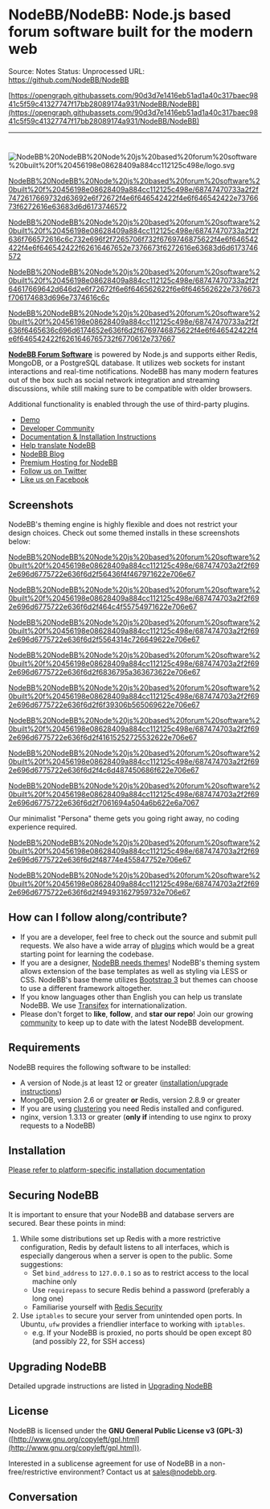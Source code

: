 # NodeBB/NodeBB: Node.js based forum software built for the modern web

Source: Notes
Status: Unprocessed
URL: https://github.com/NodeBB/NodeBB

[https://opengraph.githubassets.com/90d3d7e1416eb51ad1a40c317baec9841c5f59c41327747f17bb28089174a931/NodeBB/NodeBB](https://opengraph.githubassets.com/90d3d7e1416eb51ad1a40c317baec9841c5f59c41327747f17bb28089174a931/NodeBB/NodeBB)

---

# 

![NodeBB%20NodeBB%20Node%20js%20based%20forum%20software%20built%20f%20456198e08628409a884cc112125c498e/logo.svg](NodeBB%20NodeBB%20Node%20js%20based%20forum%20software%20built%20f%20456198e08628409a884cc112125c498e/logo.svg)

[NodeBB%20NodeBB%20Node%20js%20based%20forum%20software%20built%20f%20456198e08628409a884cc112125c498e/68747470733a2f2f7472617669732d63692e6f72672f4e6f646542422f4e6f646542422e7376673f6272616e63683d6d6173746572](NodeBB%20NodeBB%20Node%20js%20based%20forum%20software%20built%20f%20456198e08628409a884cc112125c498e/68747470733a2f2f7472617669732d63692e6f72672f4e6f646542422f4e6f646542422e7376673f6272616e63683d6d6173746572)

[NodeBB%20NodeBB%20Node%20js%20based%20forum%20software%20built%20f%20456198e08628409a884cc112125c498e/68747470733a2f2f636f766572616c6c732e696f2f7265706f732f6769746875622f4e6f646542422f4e6f646542422f62616467652e7376673f6272616e63683d6d6173746572](NodeBB%20NodeBB%20Node%20js%20based%20forum%20software%20built%20f%20456198e08628409a884cc112125c498e/68747470733a2f2f636f766572616c6c732e696f2f7265706f732f6769746875622f4e6f646542422f4e6f646542422f62616467652e7376673f6272616e63683d6d6173746572)

[NodeBB%20NodeBB%20Node%20js%20based%20forum%20software%20built%20f%20456198e08628409a884cc112125c498e/68747470733a2f2f64617669642d646d2e6f72672f6e6f646562622f6e6f646562622e7376673f706174683d696e7374616c6c](NodeBB%20NodeBB%20Node%20js%20based%20forum%20software%20built%20f%20456198e08628409a884cc112125c498e/68747470733a2f2f64617669642d646d2e6f72672f6e6f646562622f6e6f646562622e7376673f706174683d696e7374616c6c)

[NodeBB%20NodeBB%20Node%20js%20based%20forum%20software%20built%20f%20456198e08628409a884cc112125c498e/68747470733a2f2f636f6465636c696d6174652e636f6d2f6769746875622f4e6f646542422f4e6f646542422f6261646765732f6770612e737667](NodeBB%20NodeBB%20Node%20js%20based%20forum%20software%20built%20f%20456198e08628409a884cc112125c498e/68747470733a2f2f636f6465636c696d6174652e636f6d2f6769746875622f4e6f646542422f4e6f646542422f6261646765732f6770612e737667)

**[NodeBB Forum Software](https://nodebb.org/)** is powered by Node.js and supports either Redis, MongoDB, or a PostgreSQL database. It utilizes web sockets for instant interactions and real-time notifications. NodeBB has many modern features out of the box such as social network integration and streaming discussions, while still making sure to be compatible with older browsers.

Additional functionality is enabled through the use of third-party plugins.

- [Demo](https://try.nodebb.org/)
- [Developer Community](http://community.nodebb.org/)
- [Documentation & Installation Instructions](http://docs.nodebb.org/)
- [Help translate NodeBB](https://www.transifex.com/projects/p/nodebb/)
- [NodeBB Blog](http://blog.nodebb.org/)
- [Premium Hosting for NodeBB](http://www.nodebb.org/)
- [Follow us on Twitter](http://www.twitter.com/NodeBB/)
- [Like us on Facebook](http://www.facebook.com/NodeBB/)

## Screenshots

NodeBB's theming engine is highly flexible and does not restrict your design choices. Check out some themed installs in these screenshots below:

[NodeBB%20NodeBB%20Node%20js%20based%20forum%20software%20built%20f%20456198e08628409a884cc112125c498e/687474703a2f2f692e696d6775722e636f6d2f56436f4f467971622e706e67](NodeBB%20NodeBB%20Node%20js%20based%20forum%20software%20built%20f%20456198e08628409a884cc112125c498e/687474703a2f2f692e696d6775722e636f6d2f56436f4f467971622e706e67)

[NodeBB%20NodeBB%20Node%20js%20based%20forum%20software%20built%20f%20456198e08628409a884cc112125c498e/687474703a2f2f692e696d6775722e636f6d2f464c4f55754971622e706e67](NodeBB%20NodeBB%20Node%20js%20based%20forum%20software%20built%20f%20456198e08628409a884cc112125c498e/687474703a2f2f692e696d6775722e636f6d2f464c4f55754971622e706e67)

[NodeBB%20NodeBB%20Node%20js%20based%20forum%20software%20built%20f%20456198e08628409a884cc112125c498e/687474703a2f2f692e696d6775722e636f6d2f5564314c726649622e706e67](NodeBB%20NodeBB%20Node%20js%20based%20forum%20software%20built%20f%20456198e08628409a884cc112125c498e/687474703a2f2f692e696d6775722e636f6d2f5564314c726649622e706e67)

[NodeBB%20NodeBB%20Node%20js%20based%20forum%20software%20built%20f%20456198e08628409a884cc112125c498e/687474703a2f2f692e696d6775722e636f6d2f6836795a363673622e706e67](NodeBB%20NodeBB%20Node%20js%20based%20forum%20software%20built%20f%20456198e08628409a884cc112125c498e/687474703a2f2f692e696d6775722e636f6d2f6836795a363673622e706e67)

[NodeBB%20NodeBB%20Node%20js%20based%20forum%20software%20built%20f%20456198e08628409a884cc112125c498e/687474703a2f2f692e696d6775722e636f6d2f6f39306b565069622e706e67](NodeBB%20NodeBB%20Node%20js%20based%20forum%20software%20built%20f%20456198e08628409a884cc112125c498e/687474703a2f2f692e696d6775722e636f6d2f6f39306b565069622e706e67)

[NodeBB%20NodeBB%20Node%20js%20based%20forum%20software%20built%20f%20456198e08628409a884cc112125c498e/687474703a2f2f692e696d6775722e636f6d2f41615252725532622e706e67](NodeBB%20NodeBB%20Node%20js%20based%20forum%20software%20built%20f%20456198e08628409a884cc112125c498e/687474703a2f2f692e696d6775722e636f6d2f41615252725532622e706e67)

[NodeBB%20NodeBB%20Node%20js%20based%20forum%20software%20built%20f%20456198e08628409a884cc112125c498e/687474703a2f2f692e696d6775722e636f6d2f4c6d487450686f622e706e67](NodeBB%20NodeBB%20Node%20js%20based%20forum%20software%20built%20f%20456198e08628409a884cc112125c498e/687474703a2f2f692e696d6775722e636f6d2f4c6d487450686f622e706e67)

[NodeBB%20NodeBB%20Node%20js%20based%20forum%20software%20built%20f%20456198e08628409a884cc112125c498e/687474703a2f2f692e696d6775722e636f6d2f7061694a504a6b622e6a7067](NodeBB%20NodeBB%20Node%20js%20based%20forum%20software%20built%20f%20456198e08628409a884cc112125c498e/687474703a2f2f692e696d6775722e636f6d2f7061694a504a6b622e6a7067)

Our minimalist "Persona" theme gets you going right away, no coding experience required.

[NodeBB%20NodeBB%20Node%20js%20based%20forum%20software%20built%20f%20456198e08628409a884cc112125c498e/687474703a2f2f692e696d6775722e636f6d2f48774e455847752e706e67](NodeBB%20NodeBB%20Node%20js%20based%20forum%20software%20built%20f%20456198e08628409a884cc112125c498e/687474703a2f2f692e696d6775722e636f6d2f48774e455847752e706e67)

[NodeBB%20NodeBB%20Node%20js%20based%20forum%20software%20built%20f%20456198e08628409a884cc112125c498e/687474703a2f2f692e696d6775722e636f6d2f494931627959732e706e67](NodeBB%20NodeBB%20Node%20js%20based%20forum%20software%20built%20f%20456198e08628409a884cc112125c498e/687474703a2f2f692e696d6775722e636f6d2f494931627959732e706e67)

## How can I follow along/contribute?

- If you are a developer, feel free to check out the source and submit pull requests. We also have a wide array of [plugins](http://community.nodebb.org/category/7/nodebb-plugins) which would be a great starting point for learning the codebase.
- If you are a designer, [NodeBB needs themes](http://community.nodebb.org/category/10/nodebb-themes)! NodeBB's theming system allows extension of the base templates as well as styling via LESS or CSS. NodeBB's base theme utilizes [Bootstrap 3](http://getbootstrap.com/) but themes can choose to use a different framework altogether.
- If you know languages other than English you can help us translate NodeBB. We use [Transifex](https://www.transifex.com/projects/p/nodebb/) for internationalization.
- Please don't forget to **like**, **follow**, and **star our repo**! Join our growing [community](http://community.nodebb.org/) to keep up to date with the latest NodeBB development.

## Requirements

NodeBB requires the following software to be installed:

- A version of Node.js at least 12 or greater ([installation/upgrade instructions](https://github.com/nodesource/distributions))
- MongoDB, version 2.6 or greater **or** Redis, version 2.8.9 or greater
- If you are using [clustering](https://docs.nodebb.org/configuring/scaling/) you need Redis installed and configured.
- nginx, version 1.3.13 or greater (**only if** intending to use nginx to proxy requests to a NodeBB)

## Installation

[Please refer to platform-specific installation documentation](https://docs.nodebb.org/installing/os)

## Securing NodeBB

It is important to ensure that your NodeBB and database servers are secured. Bear these points in mind:

1. While some distributions set up Redis with a more restrictive configuration, Redis by default listens to all interfaces, which is especially dangerous when a server is open to the public. Some suggestions: 
    - Set `bind_address` to `127.0.0.1` so as to restrict access to the local machine only
    - Use `requirepass` to secure Redis behind a password (preferably a long one)
    - Familiarise yourself with [Redis Security](http://redis.io/topics/security)
2. Use `iptables` to secure your server from unintended open ports. In Ubuntu, `ufw` provides a friendlier interface to working with `iptables`. 
    - e.g. If your NodeBB is proxied, no ports should be open except 80 (and possibly 22, for SSH access)

## Upgrading NodeBB

Detailed upgrade instructions are listed in [Upgrading NodeBB](https://docs.nodebb.org/configuring/upgrade/)

## License

NodeBB is licensed under the **GNU General Public License v3 (GPL-3)** ([http://www.gnu.org/copyleft/gpl.html](http://www.gnu.org/copyleft/gpl.html)).

Interested in a sublicense agreement for use of NodeBB in a non-free/restrictive environment? Contact us at [sales@nodebb.org](mailto:sales@nodebb.org).

## Conversation